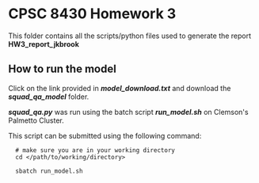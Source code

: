 # CPSC 8430 Homework 3

This folder contains all the scripts/python files used to generate the report **HW3_report_jkbrook**

## How to run the model

Click on the link provided in ***model_download.txt*** and download the ***squad_qa_model*** folder.

***squad_qa.py*** was run using the batch script ***run_model.sh*** on Clemson's Palmetto Cluster. 

This script can be submitted using the following command:
```
  # make sure you are in your working directory
  cd </path/to/working/directory>

  sbatch run_model.sh
```
 
